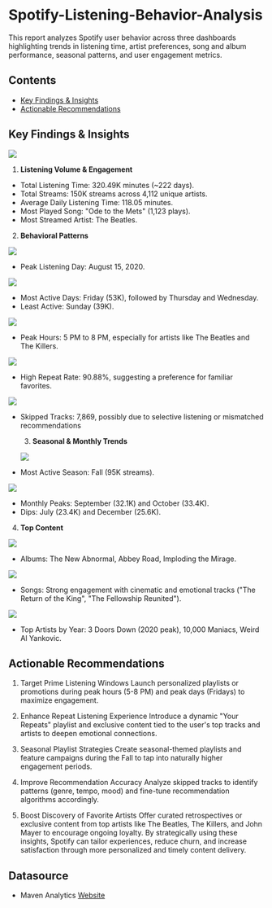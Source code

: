 # Spotify-Listening-Behavior-Analysis
This report analyzes Spotify user behavior across three dashboards highlighting trends in listening time, artist preferences, song and album performance, seasonal patterns, and user engagement metrics.

## Contents
- [Key Findings & Insights](https://github.com/Ani-Favour/Spotify-Listening-Behavior-Analysis?tab=readme-ov-file#key-findings--insights)
- [Actionable Recommendations](https://github.com/Ani-Favour/Spotify-Listening-Behavior-Analysis?tab=readme-ov-file#actionable-recommendations)


## Key Findings & Insights


![](https://github.com/Ani-Favour/Spotify-Listening-Behavior-Analysis/blob/main/Listening%20Volume%20%26%20Engagement.png)
1. **Listening Volume & Engagement**
 - Total Listening Time: 320.49K minutes (~222 days).
 - Total Streams: 150K streams across 4,112 unique artists.
 - Average Daily Listening Time: 118.05 minutes.
 - Most Played Song: "Ode to the Mets" (1,123 plays).
 - Most Streamed Artist: The Beatles.


   
2. **Behavioral Patterns**
 
 
 ![](https://github.com/Ani-Favour/Spotify-Listening-Behavior-Analysis/blob/main/Peak%20Listening%20Day.png)
 - Peak Listening Day: August 15, 2020.


![](https://github.com/Ani-Favour/Spotify-Listening-Behavior-Analysis/blob/main/Spotify%20Daily%20Overview-Trends.png)
 - Most Active Days: Friday (53K), followed by Thursday and Wednesday.
 - Least Active: Sunday (39K).



![](https://github.com/Ani-Favour/Spotify-Listening-Behavior-Analysis/blob/main/Time%20Based%20Trends.png)
 - Peak Hours: 5 PM to 8 PM, especially for artists like The Beatles and The Killers.

![](https://github.com/Ani-Favour/Spotify-Listening-Behavior-Analysis/blob/main/Song%20Repeat%20Rate(%25).png)
 - High Repeat Rate: 90.88%, suggesting a preference for familiar favorites.

  ![](https://github.com/Ani-Favour/Spotify-Listening-Behavior-Analysis/blob/main/Numbers%20of%20skipped%20Tracks.png)
 - Skipped Tracks: 7,869, possibly due to selective listening or mismatched recommendations

   3. **Seasonal & Monthly Trends**
  




   ![](https://github.com/Ani-Favour/Spotify-Listening-Behavior-Analysis/blob/main/Seasonal%20Trends.png)
 - Most Active Season: Fall (95K streams).





![](https://github.com/Ani-Favour/Spotify-Listening-Behavior-Analysis/blob/main/Monthly%20Listening%20Trend.png)
 - Monthly Peaks: September (32.1K) and October (33.4K).
 - Dips: July (23.4K) and December (25.6K).




4. **Top Content**




 ![](https://github.com/Ani-Favour/Spotify-Listening-Behavior-Analysis/blob/main/Top%20Albums%20By%20Listening%20Time.png)
 - Albums: The New Abnormal, Abbey Road, Imploding the Mirage.



 ![](https://github.com/Ani-Favour/Spotify-Listening-Behavior-Analysis/blob/main/Most%20Listened%20to%20song.png)
 - Songs: Strong engagement with cinematic and emotional tracks ("The Return of the King", "The
Fellowship Reunited").




![](https://github.com/Ani-Favour/Spotify-Listening-Behavior-Analysis/blob/main/Most%20Listened%20to%20Artist%20Each%20Year.png)
 - Top Artists by Year: 3 Doors Down (2020 peak), 10,000 Maniacs, Weird Al Yankovic.

## Actionable Recommendations
1. Target Prime Listening Windows
 Launch personalized playlists or promotions during peak hours (5-8 PM) and peak days (Fridays)
to maximize engagement.
2. Enhance Repeat Listening Experience
 Introduce a dynamic "Your Repeats" playlist and exclusive content tied to the user's top tracks and
artists to deepen emotional connections.
3. Seasonal Playlist Strategies
 Create seasonal-themed playlists and feature campaigns during the Fall to tap into naturally
higher engagement periods.
4. Improve Recommendation Accuracy
  Analyze skipped tracks to identify patterns (genre, tempo, mood) and fine-tune recommendation
algorithms accordingly.


5. Boost Discovery of Favorite Artists
 Offer curated retrospectives or exclusive content from top artists like The Beatles, The Killers, and
John Mayer to encourage ongoing loyalty.
By strategically using these insights, Spotify can tailor experiences, reduce churn, and increase
satisfaction through more personalized and timely content delivery.

## Datasource
- Maven Analytics [Website](https://app.mavenanalytics.io/datasets?search=Spotify+Streaming)

